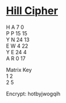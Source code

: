 # [Hill Cipher](https://en.wikipedia.org/wiki/Hill_cipher)

H	A	7	 0<br>
P	P	15 15<br>
Y	N	24 13<br>
E	W	4	 22<br>
Y	E	24 4<br>
A	R	0	 17<br>

Matrix Key<br>
1	2<br>
2	5<br>

Encrypt: hotbyjwogqih
